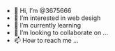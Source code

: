 - 👋 Hi, I’m @3675666
- 👀 I’m interested in web desigh
- 🌱 I’m currently learning
- 💞️ I’m looking to collaborate on ...
- 📫 How to reach me ...

<!---
3675666/3675666 is a ✨ special ✨ repository because its `README.md` (this file) appears on your GitHub profile.
You can click the Preview link to take a look at your changes.
--->
